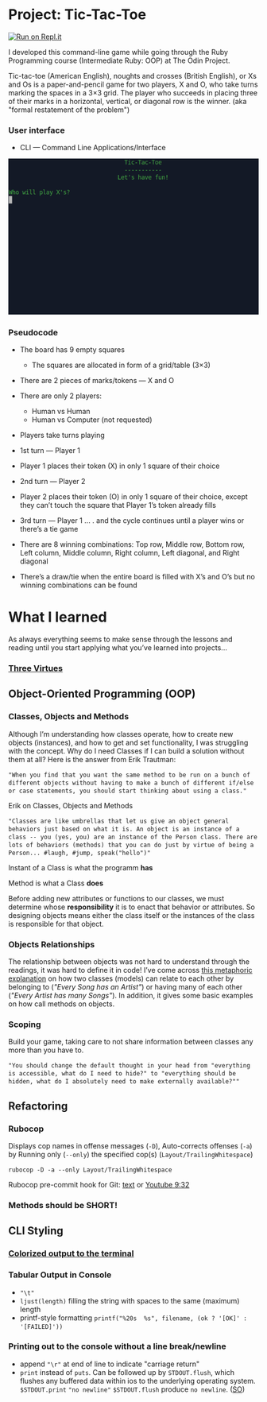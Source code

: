 # Project: Tic-Tac-Toe

[![Run on Repl.it](https://repl.it/badge/github/Pandenok/tic_tac_toe)](http://tic_tac_toe.pandenok.repl.run/)

I developed this command-line game while going through the Ruby Programming course (Intermediate Ruby: OOP) at The Odin Project.

Tic-tac-toe (American English), noughts and crosses (British English), or Xs and Os is a paper-and-pencil game for two players, X and O, who take turns marking the spaces in a 3×3 grid. The player who succeeds in placing three of their marks in a horizontal, vertical, or diagonal row is the winner. (aka "formal restatement of the problem")

### User interface

- CLI — Command Line Applications/Interface

![Tic-Tac_Toe in action](img/tic-tac-toe.gif)

### Pseudocode

- The board has 9 empty squares
    -  The squares are allocated in form of a grid/table (3×3)
- There are 2 pieces of marks/tokens — X and O
- There are only 2 players: 
    - Human vs Human
    - Human vs Computer (not requested)

- Players take turns playing
- 1st turn — Player 1
- Player 1 places their token (X) in only 1 square of their choice
- 2nd turn — Player 2
- Player 2 places their token (O) in only 1 square of their choice, except they can’t touch the square that Player 1’s token already fills
- 3rd turn — Player 1 ... . and the cycle continues until a player wins or there’s a tie game
- There are 8 winning combinations: Top row, Middle row, Bottom row, Left column, Middle column, Right column, Left diagonal, and Right diagonal
- There’s a draw/tie when the entire board is filled with X’s and O’s but no winning combinations can be found

# What I learned

As always everything seems to make sense through the lessons and reading until you start applying what you’ve learned into projects... 

### [Three Virtues](http://threevirtues.com/)

## Object-Oriented Programming (OOP)

### Classes, Objects and Methods

Although I’m understanding how classes operate, how to create new objects (instances), and how to get and set functionality, I was struggling with the concept. Why do I need Classes if I can build a solution without them at all? Here is the answer from Erik Trautman: 
```text
"When you find that you want the same method to be run on a bunch of different objects without having to make a bunch of different if/else or case statements, you should start thinking about using a class."
```
Erik on Classes, Objects and Methods
```text
"Classes are like umbrellas that let us give an object general behaviors just based on what it is. An object is an instance of a class -- you (yes, you) are an instance of the Person class. There are lots of behaviors (methods) that you can do just by virtue of being a Person... #laugh, #jump, speak("hello")"
```

Instant of a Class is what the programm **has**

Method is what a Class **does**

Before adding new attributes or functions to our classes, we must determine whose **responsibility** it is to enact that behavior or attributes. So designing objects means either the class itself or the instances of the class is responsible for that object.

### Objects Relationships

The relationship between objects was not hard to understand through the readings, it was hard to define it in code! I’ve come across [this metaphoric explanation](https://medium.com/@christine_tran/oop-pt-3-object-relationships-46e940e4ce95) on how two classes (models) can relate to each other by belonging to (*"Every Song has an Artist"*) or having many of each other (*"Every Artist has many Songs"*). In addition, it gives some basic examples on how call methods on objects.

### Scoping

Build your game, taking care to not share information between classes any more than you have to.
```text
"You should change the default thought in your head from "everything is accessible, what do I need to hide?" to "everything should be hidden, what do I absolutely need to make externally available?""
```
## Refactoring

### Rubocop

Displays cop names in offense messages (`-D`), Auto-corrects offenses (`-a`) by Running only (`--only`) the specified cop(s) (`Layout/TrailingWhitespace`)
```
rubocop -D -a --only Layout/TrailingWhitespace
```
Rubocop pre-commit hook for Git: [text](https://devsimple.ru/posts/rubocop/) or [Youtube 9:32](https://www.youtube.com/watch?v=wtPkDjkMqz4)
### Methods should be SHORT!

## CLI Styling

### [Colorized output to the terminal](https://stackoverflow.com/questions/1489183/colorized-ruby-output-to-the-terminal)

### Tabular Output in Console

- `"\t"`
- `ljust(length)` filling the string with spaces to the same (maximum) length
- printf-style formatting 
`printf("%20s  %s", filename, (ok ? '[OK]' : '[FAILED]'))` 

### Printing out to the console without a line break/newline

- append `"\r"` at end of line to indicate "carriage return"
- `print` instead of `puts`. Can be followed up by `STDOUT.flush`, which flushes any buffered data within ios to the underlying operating system. `$STDOUT.print` `"no newline"` `$STDOUT.flush` produce `no newline`. ([SO](https://stackoverflow.com/questions/5080644/how-can-i-use-puts-to-the-console-without-a-line-break-in-ruby-on-rails/5080779#5080779))

